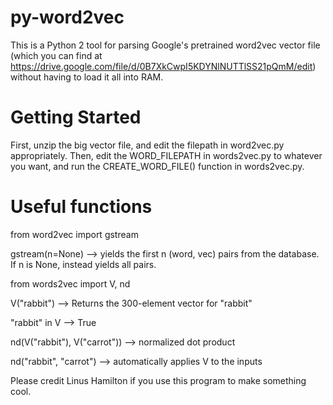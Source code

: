 # py-word2vec
This is a Python 2 tool for parsing Google's pretrained word2vec vector file (which you can find at https://drive.google.com/file/d/0B7XkCwpI5KDYNlNUTTlSS21pQmM/edit) without having to load it all into RAM.

# Getting Started
First, unzip the big vector file, and edit the filepath in word2vec.py appropriately.
Then, edit the WORD_FILEPATH in words2vec.py to whatever you want, and run the CREATE_WORD_FILE() function in words2vec.py.

# Useful functions

from word2vec import gstream

gstream(n=None) --> yields the first n (word, vec) pairs from the database. If n is None, instead yields all pairs.

from words2vec import V, nd

V("rabbit") --> Returns the 300-element vector for "rabbit"

"rabbit" in V --> True

nd(V("rabbit"), V("carrot")) --> normalized dot product

nd("rabbit", "carrot") --> automatically applies V to the inputs

Please credit Linus Hamilton if you use this program to make something cool.
